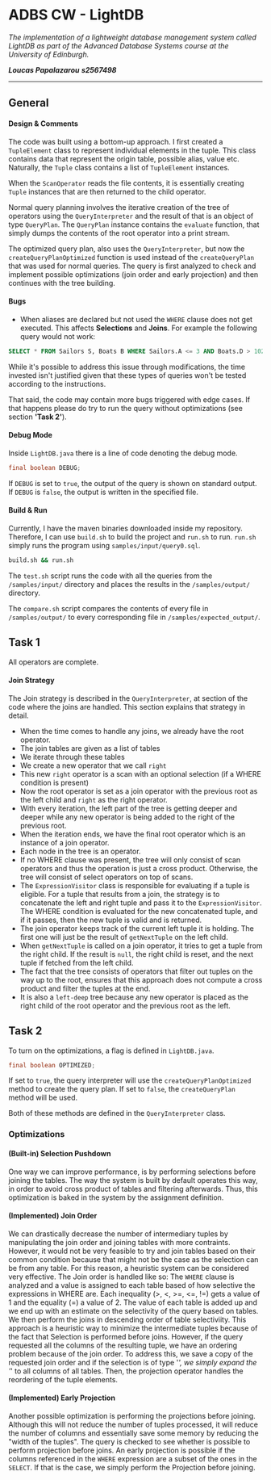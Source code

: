 # ADBS CW - LightDB

*The implementation of a lightweight database management system called LightDB as part of the Advanced Database Systems course at the University of Edinburgh.*

***Loucas Papalazarou***
***s2567498***

---

## General

#### Design & Comments

The code was built using a bottom-up approach. I first created a `TupleElement` class to represent individual elements in the tuple. This class contains data that represent the origin table, possible alias, value etc. Naturally, the `Tuple` class contains a list of `TupleElement` instances.

When the `ScanOperator` reads the file contents, it is essentially creating `Tuple` instances that are then returned to the child operator.

Normal query planning involves the iterative creation of the tree of operators using the `QueryInterpreter` and the result of that is an object of type `QueryPlan`. The `QueryPlan` instance contains the `evaluate` function, that simply dumps the contents of the root operator into a print stream.

The optimized query plan, also uses the `QueryInterpreter`, but now the `createQueryPlanOptimized` function is used instead of the `createQueryPlan` that was used for normal queries. The query is first analyzed to check and implement possible optimizations (join order and early projection) and then continues with the tree building.

#### Bugs

- When aliases are declared but not used the `WHERE` clause does not get executed. This affects **Selections** and **Joins**. For example the following query would not work:

```sql
SELECT * FROM Sailors S, Boats B WHERE Sailors.A <= 3 AND Boats.D > 102;
```

While it's possible to address this issue through modifications, the time invested isn't justified given that these types of queries won't be tested according to the instructions.

That said, the code may contain more bugs triggered with edge cases. If that happens please do try to run the query without optimizations (see section **'Task 2'**).  
 
#### Debug Mode

Inside `LightDB.java` there is a line of code denoting the debug mode.

```java
final boolean DEBUG;
```

If `DEBUG` is set to `true`, the output of the query is shown on standard output.
If `DEBUG` is `false`, the output is written in the specified file.

#### Build & Run
Currently, I have the maven binaries downloaded inside my repository. Therefore, I can use `build.sh` to build the project and `run.sh` to run. `run.sh` simply runs the program using `samples/input/query0.sql`. 

```bash
build.sh && run.sh
```

The `test.sh` script runs the code with all the queries from the `/samples/input/` directory and places the results in the `/samples/output/` directory.

The `compare.sh` script compares the contents of every file in `/samples/output/` to every corresponding file in `/samples/expected_output/`.

## Task 1

All operators are complete.

#### Join Strategy

The Join strategy is described in the `QueryInterpreter`, at section of the code where the joins are handled. This section explains that strategy in detail.

- When the time comes to handle any joins, we already have the root operator.
- The join tables are given as a list of tables
- We iterate through these tables
- We create a new operator that we call `right`
- This new `right` operator is a scan with an optional selection (if a WHERE condition is present)
- Now the root operator is set as a join operator with the previous root as the left child and `right` as the right operator.
- With every iteration, the left part of the tree is getting deeper and deeper while any new operator is being added to the right of the previous root.
- When the iteration ends, we have the final root operator which is an instance of a join operator.
- Each node in the tree is an operator.
- If no WHERE clause was present, the tree will only consist of scan operators and thus the operation is just a cross product. Otherwise, the tree will consist of select operators on top of scans.
- The `ExpressionVisitor` class is responsible for evaluating if a tuple is eligible. For a tuple that results from a join, the strategy is to concatenate the left and right tuple and pass it to the `ExpressionVisitor`. The WHERE condition is evaluated for the new concatenated tuple, and if it passes, then the new tuple is valid and is returned.
- The join operator keeps track of the current left tuple it is holding. The first one will just be the result of `getNextTuple` on the left child.
- When `getNextTuple` is called on a join operator, it tries to get a tuple from the right child. If the result is `null`, the right child is reset, and the next tuple if fetched from the left child.
- The fact that the tree consists of operators that filter out tuples on the way up to the root, ensures that this approach does not compute a cross product and filter the tuples at the end.
- It is also a `left-deep` tree because any new operator is placed as the right child of the root operator and the previous root as the left.

## Task 2

To turn on the optimizations, a flag is defined in `LightDB.java`.

```java
final boolean OPTIMIZED;
```

If set to `true`, the query interpreter will use the `createQueryPlanOptimized` method to create the query plan.
If set to `false`, the `createQueryPlan` method will be used.

Both of these methods are defined in the `QueryInterpreter` class.

### Optimizations

#### (Built-in) Selection Pushdown

One way we can improve performance, is by performing selections before joining the tables. The way the system is built by default operates this way, in order to avoid cross product of tables and filtering afterwards. Thus, this optimization is baked in the system by the assignment definition.

#### (Implemented) Join Order

We can drastically decrease the number of intermediary tuples by manipulating the join order and joining tables with more contraints. However, it would not be very feasible to try and join tables based on their common condition because that might not be the case as the selection can be from any table. For this reason, a heuristic system can be considered very effective. The Join order is handled like so: The `WHERE` clause is analyzed and a value is assigned to each table based of how selective the expressions in WHERE are. Each inequality (>, <, >=, <=, !=) gets a value of 1 and the equality (=) a value of 2. The value of each table is added up and we end up with an estimate on the selectivity of the query based on tables. We then perform the joins in descending order of table selectiviity. This approach is a heuristic way to minimize the intermediate tuples because of the fact that Selection is performed before joins. However, if the query requested all the columns of the resulting tuple, we have an ordering problem because of the join order. To address this, we save a copy of the requested join order and if the selection is of type '*', we simply expand the '*' to all columns of all tables. Then, the projection operator handles the reordering of the tuple elements.

#### (Implemented) Early Projection
Another possible optimization is performing the projections before joining. Although this will not reduce the number of tuples processed, it will reduce the number of columns and essentially save some memory by reducing the "width of the tuples". The query is checked to see whether is possible to perform projection before joins. An early projection is possible if the columns referenced in the `WHERE` expression are a subset of the ones in the `SELECT`. If that is the case, we simply perform the Projection before joining.
